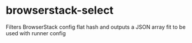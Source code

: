 # browserstack-select
Filters BrowserStack config flat hash and outputs a JSON array fit to be used with runner config
